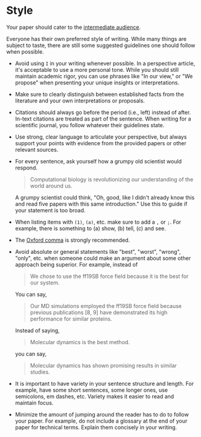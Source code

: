 # Style

Your paper should cater to the [intermediate audience](presentation:audience:intermediate).

Everyone has their own preferred style of writing.
While many things are subject to taste, there are still some suggested guidelines one should follow when possible.

-   Avoid using `I` in your writing whenever possible.
    In a perspective article, it's acceptable to use a more personal tone.
    While you should still maintain academic rigor, you can use phrases like "In our view," or "We propose" when presenting your unique insights or interpretations.
-   Make sure to clearly distinguish between established facts from the literature and your own interpretations or proposals.
-   Citations should always go before the period (i.e., left) instead of after.
    In-text citations are treated as part of the sentence.
    When writing for a scientific journal, you follow whatever their guidelines state.
-   Use strong, clear language to articulate your perspective, but always support your points with evidence from the provided papers or other relevant sources.
-   For every sentence, ask yourself how a grumpy old scientist would respond.

    > Computational biology is revolutionizing our understanding of the world around us.

    A grumpy scientist could think, "Oh, good, like I didn't already know this and read five papers with this same introduction."
    Use this to guide if your statement is too broad.
-   When listing items with `(1)`, `(a)`, etc. make sure to add a `,` or `;`.
    For example, there is something to (a) show, (b) tell, (c) and see.
-   The [Oxford comma](https://en.wikipedia.org/wiki/Serial_comma) is strongly recommended.
-   Avoid absolute or general statements like "best", "worst", "wrong", "only", etc. when someone could make an argument about some other approach being superior.
    For example, instead of

    > We chose to use the ff19SB force field because it is the best for our system.

    You can say,

    > Our MD simulations employed the ff19SB force field because previous publications [8, 9] have demonstrated its high performance for similar proteins.

    Instead of saying,

    > Molecular dynamics is the best method.

    you can say,

    > Molecular dynamics has shown promising results in similar studies.
-   It is important to have variety in your sentence structure and length.
    For example, have some short sentences, some longer ones, use semicolons, em dashes, etc.
    Variety makes it easier to read and maintain focus.
-   Minimize the amount of jumping around the reader has to do to follow your paper.
    For example, do not include a glossary at the end of your paper for technical terms.
    Explain them concisely in your writing.
